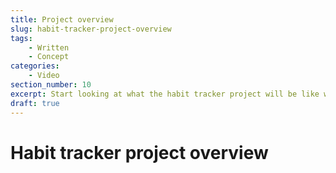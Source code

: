 ```yaml
---
title: Project overview
slug: habit-tracker-project-overview
tags:
    - Written
    - Concept
categories:
    - Video
section_number: 10
excerpt: Start looking at what the habit tracker project will be like when you've completed it.
draft: true
---
```


# Habit tracker project overview

